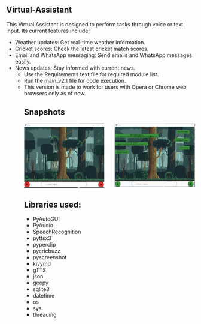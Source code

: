 ## Virtual-Assistant
This Virtual Assistant is designed to perform tasks through voice or text input. Its current features include:
<ul>
<li>Weather updates: Get real-time weather information.
<li>Cricket scores: Check the latest cricket match scores.
<li>Email and WhatsApp messaging: Send emails and WhatsApp messages easily.
<li>News updates: Stay informed with current news.
<ul>
<li>Use the Requirements text file for required module list. 
<li>Run the main_v2.1 file for code execution.
<li>This version is made to work for users with Opera or Chrome web browsers only as of now.

## Snapshots
<img src="https://github.com/Alwinseb01/Virtual-Assistant/blob/main/VA-1.JPG" width="47%" style="height=50px width= 40px"> &nbsp;
<img align="right" src="https://github.com/Alwinseb01/Virtual-Assistant/blob/main/VA-2.JPG" width="47%" style="height=50px width= 40px">

## Libraries used:
<ul>
  <li>PyAutoGUI
    <li>PyAudio
      <li>SpeechRecognition
        <li>pyttsx3
          <li>pyperclip
            <li>pycricbuzz
              <li>pyscreenshot
              <li>kivymd
                <li>gTTS
                  <li>json
                    <li>geopy
                      <li>sqlite3
                        <li>datetime
                          <li>os
                            <li>sys
                              <li>threading
    
